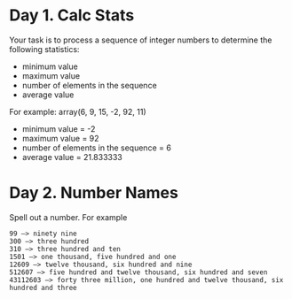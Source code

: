 # Day 1. Calc Stats

Your task is to process a sequence of integer numbers to determine the following statistics:

- minimum value
- maximum value
- number of elements in the sequence
- average value

For example: array(6, 9, 15, -2, 92, 11)

- minimum value = -2
- maximum value = 92
- number of elements in the sequence = 6
- average value = 21.833333


# Day 2. Number Names

Spell out a number. For example

    99 –> ninety nine
    300 –> three hundred
    310 –> three hundred and ten
    1501 –> one thousand, five hundred and one
    12609 –> twelve thousand, six hundred and nine
    512607 –> five hundred and twelve thousand, six hundred and seven
    43112603 –> forty three million, one hundred and twelve thousand, six hundred and three
